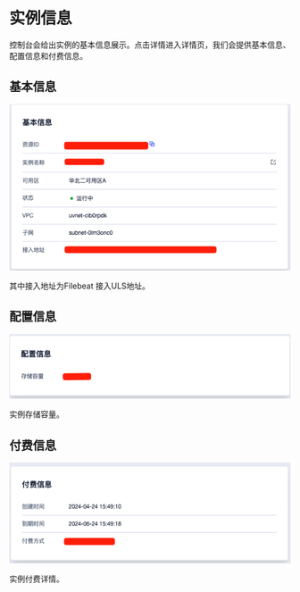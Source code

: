 # 实例信息

控制台会给出实例的基本信息展示。点击详情进入详情页，我们会提供基本信息、配置信息和付费信息。

## 基本信息

![image](/images/detail_baseinfo_1.png)

其中接入地址为Filebeat 接入ULS地址。

## 配置信息

![image](/images/detail_configinfo_1.png)

实例存储容量。

## 付费信息

![image](/images/detail_chargeinfo_1.png)

实例付费详情。
